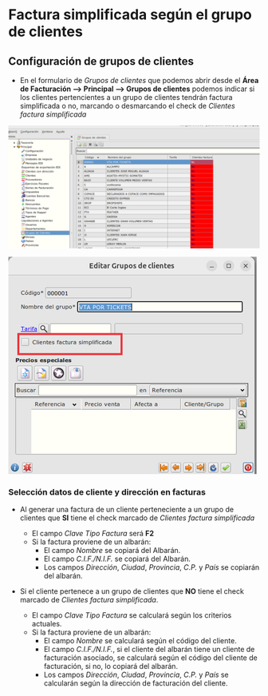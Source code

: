 # Factura simplificada según el grupo de clientes
## Configuración de grupos de clientes
* En el formulario de *Grupos de clientes* que podemos abrir desde el **Área de Facturación --> Principal --> Grupos de clientes** podemos indicar si los clientes pertencientes a un grupo de clientes tendrán factura simplificada o no, marcando o desmarcando el check de *Clientes factura simplificada*


![imagen](./img/gruposcliente1.png)


![imagen](./img/gruposcliente2.png)


### Selección datos de cliente y dirección en facturas

* Al generar una factura de un cliente perteneciente a un grupo de clientes que **SI** tiene el check marcado de *Clientes factura simplificada*

    * El campo *Clave Tipo Factura* será **F2**
    * Si la factura proviene de un albarán:
        - El campo *Nombre* se copiará del Albarán.
        - El campo *C.I.F./N.I.F.* se copiará del Albarán.
        - Los campos *Dirección*, *Ciudad*, *Provincia*, *C.P.* y *País* se copiarán del albarán.
 
* Si el cliente pertenece a un grupo de clientes que **NO** tiene el check marcado de *Clientes factura simplificada*.

    * El campo *Clave Tipo Factura* se calculará según los criterios actuales.
    * Si la factura proviene de un albarán:
        - El campo *Nombre* se calculará según el código del cliente.
        - El campo *C.I.F./N.I.F.*, si el cliente del albarán tiene un cliente de facturación asociado, se calculará según el código del cliente de facturación, si no, lo copiará del albarán.
        - Los campos *Dirección*, *Ciudad*, *Provincia*, *C.P.* y *País* se calcularán según la dirección de facturación del cliente.
 